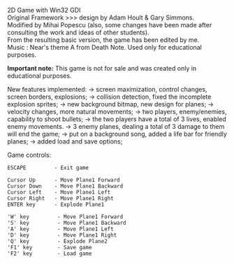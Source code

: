 2D Game with Win32 GDI  
Original Framework >>> design by Adam Hoult & Gary Simmons.  
Modified by Mihai Popescu (also, some changes have been made after consulting the work and ideas of other students).  
From the resulting basic version, the game has been edited by me.  
Music : Near's theme A from Death Note. Used only for educational purposes.  

**Important note:** This game is not for sale and was created only in educational purposes.  

New features implemented:
-> screen maximization, control changes, screen borders, explosions;
-> collision detection, fixed the incomplete explosion sprites;
-> new background bitmap, new design for planes;
-> velocity changes, more natural movements;
-> two players, enemy/enemies, capability to shoot bullets;
-> the two players have a total of 3 lives, enabled enemy movements.
-> 3 enemy planes, dealing a total of 3 damage to them will end the game;
-> put on a background song, added a life bar for friendly planes;
-> added load and save options;


Game controls:
    
    ESCAPE         - Exit game

    Cursor Up      - Move Plane1 Forward
    Cursor Down    - Move Plane1 Backward
    Cursor Left    - Move Plane1 Left
    Cursor Right   - Move Plane1 Right
    ENTER key      - Explode Plane1
    
    'W' key         - Move Plane1 Forward
    'S' key         - Move Plane1 Backward
    'A' key         - Move Plane1 Left
    'D' key         - Move Plane1 Right
    'Q' key         - Explode Plane2
    'F1' key        - Save game
    'F2' key        - Load game

